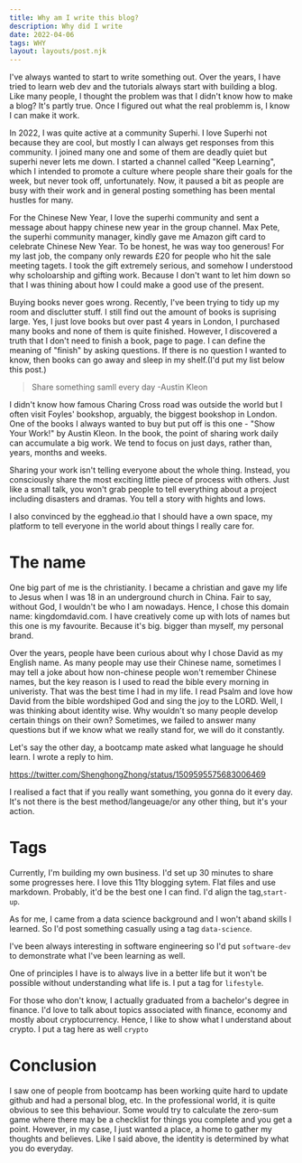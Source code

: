 ```yaml
---
title: Why am I write this blog?
description: Why did I write
date: 2022-04-06
tags: WHY
layout: layouts/post.njk
---
```



I've always wanted to start to  write something out. Over the years, I have tried to learn web dev and the tutorials always start with building a blog. Like many people, I thought the problem was that  I  didn't know how to make a  blog? It's partly true. Once I figured out what the real problemm is, I know I can make it work.

In 2022, I was quite active at a community Superhi. I love Superhi not because they are cool, but mostly I can always get responses from this community. I joined many one and some of them are deadly quiet but superhi never lets me down. I started a channel called "Keep Learning", which I intended to promote a culture where people share their goals for the week, but never took off, unfortunately. Now, it paused a bit as people are busy with their work and in general posting something has been mental hustles for many.  

For the Chinese New Year, I love the superhi community and sent a message about happy chinese new year in the group channel. Max Pete, the superhi community manager, kindly gave me Amazon gift card to celebrate Chinese New Year. To be honest, he was way too generous! For my last job, the company only rewards £20 for people who hit the sale meeting tagets. I took the gift extremely serious, and somehow I understood why scholoarship and gifting work. Because I don't want to let him down so that I was thining about how I could make a good use of the present. 

Buying books never goes wrong. Recently, I've been trying to tidy up my room and disclutter stuff. I still find out the amount of books is suprising large. Yes, I just love books but over past 4 years in London, I purchased many books and none of them is quite finished. However, I discovered a truth that I don't need to finish a book, page to page. I can define the meaning of "finish" by asking questions. If there is no question I wanted to know, then books can go away and sleep in my shelf.(I'd put my list below this post.)

> Share something samll every day -Austin Kleon

I didn't know how famous Charing Cross road was outside the world but I often visit Foyles' bookshop, arguably, the biggest bookshop in London. One of the books I always wanted to buy but put off is this one - "Show Your Work!" by Austin Kleon. In the book, the point of sharing work daily can accumulate a big work. We tend to focus on just days, rather than, years, months and weeks. 

Sharing your work isn't telling everyone about the whole thing. Instead, you consciously share the most exciting little piece of process with others. Just like a small talk, you won't grab people to tell everything about a project including disasters and dramas. You tell a story with hights and lows. 

I also convinced by the egghead.io that I should have a own space, my platform to tell everyone in the world about things I really care for.

# The name

One big part of me is the christianity. I became a christian and gave my life to Jesus when I was 18 in an underground church in China. Fair to say, without God, I wouldn't be who I am nowadays. Hence, I chose this domain name: kingdomdavid.com. I have creatively come up with lots of names but this one is my favourite. Because it's big. bigger than myself, my personal brand. 

Over the years, people have been curious about why I chose David as my English name. As many people may use their Chinese name, sometimes I may tell a joke about how non-chinese people won't remember Chinese names, but the key reason is I used to read the bible every morning in univeristy. That was the best time I had in my life. I read Psalm and love how David from the bible wordshiped God and sing the joy to the LORD. Well, I was thinking about identity wise. Why wouldn't so many people develop certain things on their own? Sometimes, we failed to answer many questions but if we know what we really stand for, we will do it constantly. 

Let's say the other day, a bootcamp mate asked what language he should learn. I wrote a reply to him.

https://twitter.com/ShenghongZhong/status/1509595575683006469

I realised a fact that if you really want something, you gonna do it every day. It's not there is the best method/langeuage/or any other thing, but it's your action. 



# Tags

Currently, I'm building my own business. I'd set up 30 minutes to share some progresses here. I love this 11ty blogging sytem. Flat files and use markdown. Probably, it'd be the best one I can find. I'd align the tag,`start-up`.

As for me, I came from a data science background and I won't aband skills I learned. So I'd post something casually using a tag `data-science`.

I've been always interesting in software engineering so I'd put `software-dev` to demonstrate what I've been learning as well.

One of principles I have is to always live in a better life but it won't be possible without understanding what life is. I put a tag for `lifestyle`. 

For those who don't know, I actually graduated from a bachelor's degree in finance. I'd love to talk about topics associated with finance, economy and mostly about cryptocurrency. Hence, I like to show what I understand about crypto. I put a tag here as well `crypto`


# Conclusion

I saw one of people from bootcamp has been working quite hard to update github and had a personal blog, etc. In the professional world, it is quite obvious to see this behaviour. Some would try to calculate the zero-sum game where there may be a checklist for things you complete and you get a point. However, in my case, I just wanted a place, a home to gather my thoughts and believes. Like I said above, the identity is determined by what you do everyday.